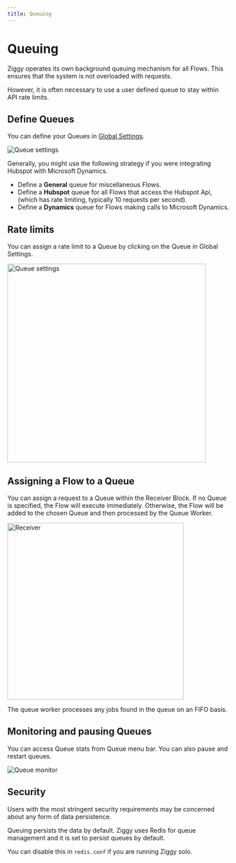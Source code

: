 ```yaml
---
title: Queuing
---
```


# Queuing
Ziggy operates its own background queuing mechanism for all Flows. 
This ensures that the system is not overloaded with requests.

However, it is often necessary to use a user defined queue to stay within API rate limits.

## Define Queues
You can define your Queues in [Global Settings](Global-Settings).

![Queue settings](/img/flows/queueing/queue-settings.png)

Generally, you might use the following strategy if you were integrating Hubspot with Microsoft Dynamics.

- Define a **General** queue for miscellaneous Flows.
- Define a **Hubspot** queue for all Flows that access the Hubspot Api, (which has rate limiting, typically 10 requests per second).
- Define a **Dynamics** queue for Flows making calls to Microsoft Dynamics.

## Rate limits
You can assign a rate limit to a Queue by clicking on the Queue in Global Settings.

<img src="/img/flows/queueing/queue-settings-edit.png" alt="Queue settings" width="450" />

## Assigning a Flow to a Queue
You can assign a request to a Queue within the Receiver Block. If no Queue is specified, the Flow will execute immediately. Otherwise, the Flow will be added to the chosen Queue and then processed by the Queue Worker.

<img src="/img/flows/queueing/queues-receiver.png" alt="Receiver" width="400" />

The queue worker processes any jobs found in the queue on an FIFO basis. 

## Monitoring and pausing Queues
You can access Queue stats from Queue menu bar. You can also pause and restart queues.

![Queue monitor](/img/flows/queueing/queues-menu.png)

## Security
Users with the most stringent security requirements may be concerned about any form of data persistence.

Queuing persists the data by default. Ziggy uses Redis for queue management and it is set to persist queues by default.

You can disable this in ```redis.conf``` if you are running Ziggy solo.